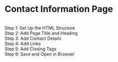 <h1>Contact Information Page</h1>
<br>
Step 1: Set Up the HTML Structure <br>
Step 2: Add Page Title and Heading <br>
Step 3: Add Contact Details <br>
Step 4: Add Links <br>
Step 5: Add Closing Tags <br>
Step 6: Save and Open in Browser
